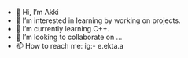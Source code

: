 - 👋 Hi, I’m Akki
- 👀 I’m interested in learning by working on projects.
- 🌱 I’m currently learning C++.
- 💞️ I’m looking to collaborate on ...
- 📫 How to reach me: ig:- e.ekta.a

<!---
Akki-2611/Akki-2611 is a ✨ special ✨ repository because its `README.md` (this file) appears on your GitHub profile.
You can click the Preview link to take a look at your changes.
--->
